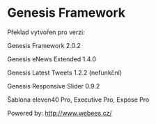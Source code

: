 Genesis Framework
====

Překlad vytvořen pro verzi:

Genesis Framework 2.0.2

Genesis eNews Extended 1.4.0

Genesis Latest Tweets 1.2.2 (nefunkční)

Genesis Responsive Slider 0.9.2

Šablona eleven40 Pro, Executive Pro, Expose Pro

Powered by: http://www.webees.cz/

